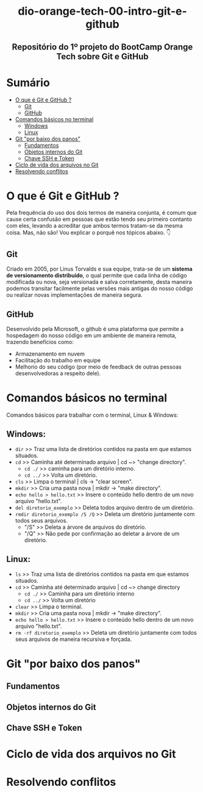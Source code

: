 <h1 align="center"> dio-orange-tech-00-intro-git-e-github </h1>
<h2 align="center">Repositório do 1º projeto do BootCamp Orange Tech sobre Git e GitHub</h2>


# Sumário

- [O que é Git e GitHub ?](#o-que-é-git-e-github)
  - [Git](#git)
  - [GitHub](#github)
- [Comandos básicos no terminal](#comandos-básicos-no-terminal)
  - [Windows](#windows)
  - [Linux](#linux)
- [Git "por baixo dos panos"](#git-"por-baixo-dos-panos")
  - [Fundamentos](#fundamentos)
  - [Objetos internos do Git](#objetos-internos-do-git)
  - [Chave SSH e Token](#chave-ssh-e-token)
- [Ciclo de vida dos arquivos no Git](#ciclo-de-vida-dos-arquivos-no-git)
- [Resolvendo conflitos](#resolvendo-conflitos)


# O que é Git e GitHub ?
  Pela frequência do uso dos dois termos de maneira conjunta, é comum que cause certa confusão em pessoas que estão tendo seu primeiro contanto com eles, levando a acreditar que ambos termos tratam-se da mesma coisa. Mas, não são! Vou explicar o porquê nos tópicos abaixo. 👇

## Git
  Criado em 2005, por Linus Torvalds e sua equipe, trata-se de um **sistema de versionamento distribuído**, o qual permite que cada linha de código modificada ou nova, seja versionada e salva corretamente, desta maneira podemos transitar facilmente pelas versões mais antigas do nosso código ou realizar novas implementações de maneira segura.

## GitHub
  Desenvolvido pela Microsoft, o github é uma plataforma que permite a hospedagem do nosso código em um ambiente de maneira remota, trazendo benefícios como:
  - Armazenamento em nuvem
  - Facilitação do trabalho em equipe
  - Melhorio do seu código (por meio de feedback de outras pessoas desenvolvedoras a respeito dele).

# Comandos básicos no terminal
  Comandos básicos para trabalhar com o terminal, Linux & Windows:

## Windows:
  - `dir` >> Traz uma lista de diretórios contidos na pasta em que estamos situados.
  - `cd` >> Caminha até determinado arquivo | cd ~> "change directory".
    - `cd ./` >> caminha para um diretório interno.
    - `cd ../` >> Volta um diretório.
  - `cls` >> Limpa o terminal | cls -> "clear screen".
  - `mkdir` >> Cria uma pasta nova | mkdir -> "make directory".
  - `echo hello > hello.txt` >> Insere o conteúdo hello dentro de um novo arquivo "hello.txt".
  - `del diretorio_exemplo` >> Deleta todos arquivo dentro de um diretório.
  - `rmdir diretorio_exemplo /S /Q` >> Deleta um diretório juntamente com todos seus arquivos.
    - "/S" >> Deleta a árvore de arquivos do diretório.
    - "/Q" >> Não pede por confirmação ao deletar a árvore de um diretório.
## Linux:
  - `ls` >> Traz uma lista de diretórios contidos na pasta em que estamos situados.
  - `cd` >> Caminha até determinado arquivo | cd ~> change directory
    - `cd ./` >> Caminha para um diretório interno
    - `cd ../` >> Volta um diretório
  - `clear` >> Limpa o terminal.
  - `mkdir` >> Cria uma pasta nova | mkdir -> "make directory". 
  - `echo hello > hello.txt` >> Insere o conteúdo hello dentro de um novo arquivo "hello.txt".
  - `rm -rf diretorio_exemplo` >> Deleta um diretório juntamente com todos seus arquivos de maneira recursiva e forçada.




# Git "por baixo dos panos"
## Fundamentos
## Objetos internos do Git
## Chave SSH e Token
# Ciclo de vida dos arquivos no Git
# Resolvendo conflitos

